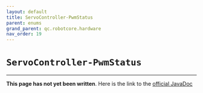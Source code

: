 ```yaml
---
layout: default
title: ServoController-PwmStatus
parent: enums
grand_parent: qc.robotcore.hardware
nav_order: 19
---
```

# `ServoController-PwmStatus`
---
**This page has not yet been written**. Here is the link to the [official JavaDoc](https://ftctechnh.github.io/ftc_app/doc/javadoc/com/qualcomm/robotcore/hardware/ServoController.PwmStatus.html)
        